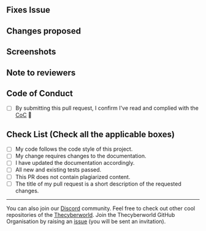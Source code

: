 <!-- If your PR fixes an open issue, use `Closes #23` to link your PR with the issue. #23 stands for the issue number you are fixing -->

## Fixes Issue

<!-- Remove this section if not applicable -->
<!-- Example: Closes #31 -->

## Changes proposed

<!-- List all the proposed changes in your PR -->

## Screenshots

<!-- Add all the screenshots which support your changes -->

## Note to reviewers

<!-- Add notes to reviewers if applicable -->

<!-- --------------- -->
<!-- Mark all the applicable boxes. To mark the box as done follow the following conventions -->
<!--
Correct ways to mark a box:
[x] - Correct; marked as done
[X] - Correct; marked as done

Incorrect ways to mark a box:
[ ] - Incorrect; marked as not done
[x ] - Incorrect;
[ x ] - Incorrect;
[ x] - Incorrect;
-->

## Code of Conduct

- [ ] By submitting this pull request, I confirm I've read and complied with the [CoC](https://github.com/thecyberworld/TheCyberHUB/blob/dev/CODE_OF_CONDUCT.md) 🖖

## Check List (Check all the applicable boxes) <!-- Follow the above conventions to check the box -->

- [ ] My code follows the code style of this project.
- [ ] My change requires changes to the documentation.
- [ ] I have updated the documentation accordingly.
- [ ] All new and existing tests passed.
- [ ] This PR does not contain plagiarized content.
- [ ] The title of my pull request is a short description of the requested changes.

---

You can also join our [Discord](https://discord.gg/QHBPq6xP5p) community.
Feel free to check out other cool repositories of the [Thecyberworld](https://github.com/thecyberworld).
Join the Thecyberworld GitHub Organisation by raising an [issue](https://github.com/thecyberworld/Support/issues/new?assignees=&labels=invite+me+to+the+organisation&template=invitation.yml&title=Please+invite+me+to+the+GitHub+Community+Organization) (you will be sent an invitation).
